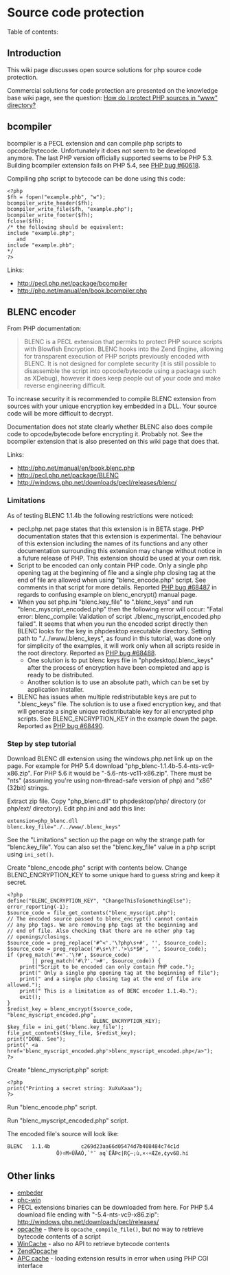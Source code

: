 # Source code protection #

Table of contents:


## Introduction ##

This wiki page discusses open source solutions for php source code protection.

Commercial solutions for code protection are presented on the knowledge base wiki page, see the question: [How do I protect PHP sources in "www" directory?](https://code.google.com/p/phpdesktop/wiki/KnowledgeBase#How_do_I_protect_PHP_sources_in_"www"_directory?)

## bcompiler ##

bcompiler is a PECL extension and can compile php scripts to opcode/bytecode. Unfortunately it does not seem to be developed anymore. The last PHP version officially supported seems to be PHP 5.3. Building bcompiler extension fails on PHP 5.4, see [PHP bug #60618](https://bugs.php.net/bug.php?id=60618).

Compiling php script to bytecode can be done using this code:
```
<?php
$fh = fopen("example.phb", "w");
bcompiler_write_header($fh);
bcompiler_write_file($fh, "example.php");
bcompiler_write_footer($fh);
fclose($fh);
/* the following should be equivalent:
include "example.php";
   and
include "example.phb";
*/
?>
```

Links:
  * http://pecl.php.net/package/bcompiler
  * http://php.net/manual/en/book.bcompiler.php

## BLENC encoder ##

From PHP documentation:
<blockquote>
BLENC is a PECL extension that permits to protect PHP source scripts with Blowfish Encryption. BLENC hooks into the Zend Engine, allowing for transparent execution of PHP scripts previously encoded with BLENC. It is not designed for complete security (it is still possible to disassemble the script into opcode/bytecode using a package such as XDebug), however it does keep people out of your code and make reverse engineering difficult.<br>
</blockquote>

To increase security it is recommended to compile BLENC extension from sources with your unique encryption key embedded in a DLL. Your source code will be more difficult to decrypt.

Documentation does not state clearly whether BLENC also does compile code to opcode/bytecode before encrypting it. Probably not. See the bcompiler extension that is also presented on this wiki page that does that.

Links:
  * http://php.net/manual/en/book.blenc.php
  * http://pecl.php.net/package/BLENC
  * http://windows.php.net/downloads/pecl/releases/blenc/

### Limitations ###

As of testing BLENC 1.1.4b the following restrictions were noticed:
  * pecl.php.net page states that this extension is in BETA stage. PHP documentation states that this extension is experimental. The behaviour of this extension including the names of its functions and any other documentation surrounding this extension may change without notice in a future release of PHP. This extension should be used at your own risk.
  * Script to be encoded can only contain PHP code. Only a single php opening tag at the beginning of file and a single php closing tag at the end of file are allowed when using "blenc\_encode.php" script. See comments in that script for more details. Reported [PHP bug #68487](https://bugs.php.net/bug.php?id=68487) in regards to confusing example on blenc\_encrypt() manual page.
  * When you set php.ini "blenc.key\_file" to ".blenc\_keys" and run "blenc\_myscript\_encoded.php" then the following error will occur: "Fatal error: blenc\_compile: Validation of script ./blenc\_myscript\_encoded.php failed". It seems that when you run the encoded script directly then BLENC looks for the key in phpdesktop executable directory. Setting path to "./../www/.blenc\_keys", as found in this tutorial, was done only for simplicity of the examples, it will work only when all scripts reside in the root directory. Reported as [PHP bug #68488](https://bugs.php.net/bug.php?id=68488).
    * One solution is to put blenc keys file in "phpdesktop/.blenc\_keys" after the process of encryption have been completed and app is ready to be distributed.
    * Another solution is to use an absolute path, which can be set by application installer.
  * BLENC has issues when multiple redistributable keys are put to ".blenc\_keys" file. The solution is to use a fixed encryption key, and that will generate a single unique redistributable key for all encrypted php scripts. See BLENC\_ENCRYPTION\_KEY in the example down the page. Reported as [PHP bug #68490](https://bugs.php.net/bug.php?id=68490).

### Step by step tutorial ###

Download BLENC dll extension using the windows.php.net link up on the page. For example for PHP 5.4 download "php\_blenc-1.1.4b-5.4-nts-vc9-x86.zip". For PHP 5.6 it would be "-5.6-nts-vc11-x86.zip". There must be "nts" (assuming you're using non-thread-safe version of php) and "x86" (32bit) strings.

Extract zip file. Copy "php\_blenc.dll" to phpdesktop/php/ directory (or php/ext/ directory). Edit php.ini and add this line:

```
extension=php_blenc.dll
blenc.key_file="./../www/.blenc_keys"
```

See the "Limitations" section up the page on why the strange path for "blenc.key\_file". You can also set the "blenc.key\_file" value in a php script using `ini_set()`.

Create "blenc\_encode.php" script with contents below. Change BLENC\_ENCRYPTION\_KEY to some unique hard to guess string and keep it secret.
```
<?php
define("BLENC_ENCRYPTION_KEY", "ChangeThisToSomethingElse");
error_reporting(-1);
$source_code = file_get_contents("blenc_myscript.php");
// The encoded source passed to blenc_encrypt() cannot contain
// any php tags. We are removing php tags at the beginning and
// end of file. Also checking that there are no other php tag
// openings/closings.
$source_code = preg_replace('#^<'.'\?php\s+#', '', $source_code);
$source_code = preg_replace('#\s+\?'.'>\s*$#', '', $source_code);
if (preg_match('#<'.'\?#', $source_code) 
        || preg_match('#\?'.'>#', $source_code)) {
    print("Script to be encoded can only contain PHP code.");
    print(" Only a single php opening tag at the beginning of file");
    print(" and a single php closing tag at the end of file are allowed.");
    print(" This is a limitation as of BENC encoder 1.1.4b.");
    exit();
}
$redist_key = blenc_encrypt($source_code, "blenc_myscript_encoded.php",
                            BLENC_ENCRYPTION_KEY);
$key_file = ini_get('blenc.key_file');
file_put_contents($key_file, $redist_key);
print("DONE. See");
print(" <a href='blenc_myscript_encoded.php'>blenc_myscript_encoded.php</a>");
?>
```

Create "blenc\_myscript.php" script:
```
<?php
print("Printing a secret string: XuXuXaaa");
?>
```

Run "blenc\_encode.php" script.

Run "blenc\_myscript\_encoded.php" script.

The encoded file's source will look like:
```
BLENC   1.1.4b          c269d23aa66d05474d7b408484c74c1d
                Ô)÷M¤ÙÃAÓ‚`°¯ aq`ÊÅÞc|RÇ–;ù‚×‹+ÆZe‚¢yv6B.hí
```


## Other links ##

  * [embeder](http://wildphp.free.fr/wiki/doku.php?id=win32std:embeder)
  * [phc-win](http://wiki.swiftlytilting.com/Phc-win)
  * PECL extensions binaries can be downloaded from here. For PHP 5.4 download file ending with "-5.4-nts-vc9-x86.zip": http://windows.php.net/downloads/pecl/releases/
  * [opcache](http://php.net/manual/en/book.opcache.php) - there is `opcache_compile_file()`, but no way to retrieve bytecode contents of a script
  * [WinCache](http://php.net/manual/en/book.wincache.php) - also no API to retrieve bytecode contents
  * [ZendOpcache](http://pecl.php.net/package/ZendOpcache)
  * [APC cache](http://php.net/apc) - loading extension results in error when using PHP CGI interface
